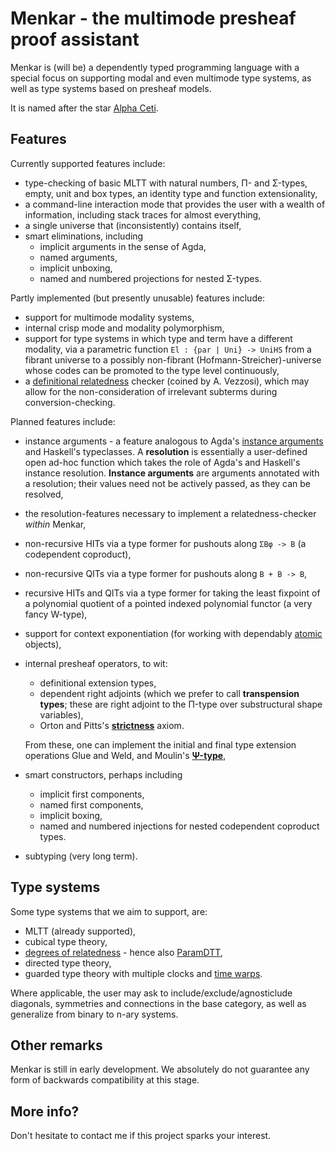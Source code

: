 # Menkar - the multimode presheaf proof assistant
Menkar is (will be) a dependently typed programming language with a special focus on supporting modal and even multimode type systems, as well as type systems based on presheaf models.

It is named after the star [Alpha Ceti][alphaceti].

## Features
Currently supported features include:

* type-checking of basic MLTT with natural numbers, Π- and Σ-types, empty, unit and box types, an identity type and function extensionality,
* a command-line interaction mode that provides the user with a wealth of information, including stack traces for almost everything,
* a single universe that (inconsistently) contains itself,
* smart eliminations, including
   * implicit arguments in the sense of Agda,
   * named arguments,
   * implicit unboxing,
   * named and numbered projections for nested Σ-types.

Partly implemented (but presently unusable) features include:

* support for multimode modality systems,
* internal crisp mode and modality polymorphism,
* support for type systems in which type and term have a different modality, via a parametric function `El : {par | Uni} -> UniHS` from a fibrant universe to a possibly non-fibrant (Hofmann-Streicher)-universe whose codes can be promoted to the type level continuously,
* a [definitional relatedness][reldtt] checker (coined by A. Vezzosi), which may allow for the non-consideration of irrelevant subterms during conversion-checking.

Planned features include:

* instance arguments - a feature analogous to Agda's [instance arguments][bright-side-of-typeclasses] and Haskell's typeclasses.
A **resolution** is essentially a user-defined open ad-hoc function which takes the role of Agda's and Haskell's instance resolution. **Instance arguments** are arguments annotated with a resolution; their values need not be actively passed, as they can be resolved,
* the resolution-features necessary to implement a relatedness-checker *within* Menkar,
* non-recursive HITs via a type former for pushouts along `ΣBφ -> B` (a codependent coproduct),
* non-recursive QITs via a type former for pushouts along `B + B -> B`,
* recursive HITs and QITs via a type former for taking the least fixpoint of a polynomial quotient of a pointed indexed polynomial functor (a very fancy W-type),
* support for context exponentiation (for working with dependably [atomic][nlab-tiny] objects),
*  internal presheaf operators, to wit:

   * definitional extension types,
   * dependent right adjoints (which we prefer to call **transpension types**; these are right adjoint to the Π-type over substructural shape variables),
   * Orton and Pitts's [**strictness**][strictness] axiom.

   From these, one can implement the initial and final type extension operations Glue and Weld, and Moulin's [**Ψ-type**][psi],
* smart constructors, perhaps including
   * implicit first components,
   * named first components,
   * implicit boxing,
   * named and numbered injections for nested codependent coproduct types.
* subtyping (very long term).

## Type systems
Some type systems that we aim to support, are:

* MLTT (already supported),
* cubical type theory,
* [degrees of relatedness][reldtt] - hence also [ParamDTT][paramdtt],
* directed type theory,
* guarded type theory with multiple clocks and [time warps][time-warps].

Where applicable, the user may ask to include/exclude/agnosticlude diagonals, symmetries and connections in the base category, as well as generalize from binary to n-ary systems.

## Other remarks
Menkar is still in early development. We absolutely do not guarantee any form of backwards compatibility at this stage.

## More info?
Don't hesitate to contact me if this project sparks your interest.

[alphaceti]: https://en.wikipedia.org/wiki/Alpha_Ceti
[reldtt]: https://doi.org/10.1145/3209108.3209119
[bright-side-of-typeclasses]: https://doi.org/10.1145/2034574.2034796
[nlab-tiny]: https://ncatlab.org/nlab/show/tiny+object
[nlab-amazing]: https://ncatlab.org/nlab/show/amazing+right+adjoint
[psi]: https://research.chalmers.se/publication/235758
[paramdtt]: https://doi.org/10.1145/3110276
[strictness]: https://doi.org/10.23638/LMCS-14(4:23)2018
[time-warps]: https://arxiv.org/abs/1805.11021v1
